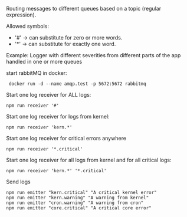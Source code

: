 
Routing messages to different queues based on a topic (regular expression).

Allowed symbols:

 - '#' -> can substitute for zero or more words.
 - '*' -> can substitute for exactly one word.

Example: Logger with different severities from different parts of the app handled in one or more queues

start rabbitMQ in docker:
```
 docker run -d --name amqp.test -p 5672:5672 rabbitmq
```

Start one log receiver for ALL logs:
```
npm run receiver '#'
```

Start one log receiver for logs from kernel:
```
npm run receiver 'kern.*'
```

Start one log receiver for critical errors anywhere
```
npm run receiver '*.critical'
```

Start one log receiver for all logs from kernel and for all critical logs:
```
npm run receiver 'kern.*' '*.critical'
```

Send logs
```
npm run emitter "kern.critical" "A critical kernel error"
npm run emitter "kern.warning" "A warning from kernel"
npm run emitter "cron.warning" "A warning from cron"
npm run emitter "core.critical" "A critical core error"
```